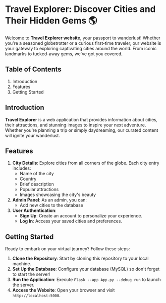 
# Travel Explorer: Discover Cities and Their Hidden Gems 🌎

Welcome to **Travel Explorer website**, your passport to wanderlust! Whether you're a seasoned globetrotter or a curious first-time traveler, our website is your gateway to exploring captivating cities around the world. From iconic landmarks to tucked-away gems, we've got you covered.

## Table of Contents
1. Introduction
2. Features
3. Getting Started


## Introduction
**Travel Explorer** is a web application that provides information about cities, their attractions, and stunning images to inspire your next adventure. Whether you're planning a trip or simply daydreaming, our curated content will ignite your wanderlust.

## Features
1. **City Details**: Explore cities from all corners of the globe. Each city entry includes:
    - Name of the city
    - Country
    - Brief description
    - Popular attractions
    - Images showcasing the city's beauty
2. **Admin Panel**: As an admin, you can:
    - Add new cities to the database
    <!-- - Update existing city information
    - Manage user accounts -->
3. **User Authentication**:
    - **Sign Up**: Create an account to personalize your experience.
    - **Log In**: Access your saved cities and preferences.

## Getting Started
Ready to embark on your virtual journey? Follow these steps:

1. **Clone the Repository**: Start by cloning this repository to your local machine.
2. **Set Up the Database**: Configure your database (MySQL) so don't forget to start the server!
3. **Run the Application**: Execute `Flask --app App.py --debug run` to launch the server.
4. **Access the Website**: Open your browser and visit `http://localhost:5000`.


